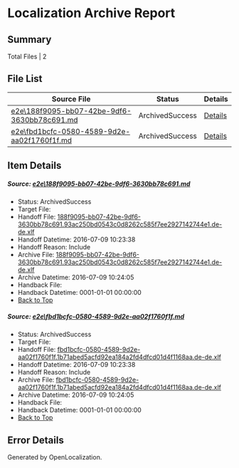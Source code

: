 # <a name='report-top'></a> Localization Archive Report

## Summary
 Total Files | 2

## File List
 Source File | Status | Details 
 ----------- | ------ | ------- 
 [e2e\188f9095-bb07-42be-9df6-3630bb78c691.md](https://github.com/OpenLocalizationTestOrg/oltest/blob/438020ae8918fe1006e6ab8dcbab791003a6fdbb/e2e/188f9095-bb07-42be-9df6-3630bb78c691.md) | ArchivedSuccess | [Details](#a34b600cc80e4f20a7a08cb568e428d5b1a4fd2c1)
 [e2e\fbd1bcfc-0580-4589-9d2e-aa02f1760f1f.md](https://github.com/OpenLocalizationTestOrg/oltest/blob/438020ae8918fe1006e6ab8dcbab791003a6fdbb/e2e/fbd1bcfc-0580-4589-9d2e-aa02f1760f1f.md) | ArchivedSuccess | [Details](#ef6c674054aeb8ea00b5985c929ca31c4922a88d2)

## Item Details
##### <a name='a34b600cc80e4f20a7a08cb568e428d5b1a4fd2c1'></a> Source: [e2e\188f9095-bb07-42be-9df6-3630bb78c691.md](https://github.com/OpenLocalizationTestOrg/oltest/blob/438020ae8918fe1006e6ab8dcbab791003a6fdbb/e2e/188f9095-bb07-42be-9df6-3630bb78c691.md)
* Status: ArchivedSuccess
* Target File: 
* Handoff File: [188f9095-bb07-42be-9df6-3630bb78c691.93ac250bd0543c0d8262c585f7ee2927142744e1.de-de.xlf](https://github.com/OpenLocalizationTestOrg/olhandoff-e2e/blob/ff43e304908d901b68475341c91d46acbafacaa9/ol-handoff/OpenLocalizationTestOrg/oltest-dede-fly/ci/ht/188f9095-bb07-42be-9df6-3630bb78c691.93ac250bd0543c0d8262c585f7ee2927142744e1.de-de.xlf)
* Handoff Datetime: 2016-07-09 10:23:38
* Handoff Reason: Include
* Archive File: [188f9095-bb07-42be-9df6-3630bb78c691.93ac250bd0543c0d8262c585f7ee2927142744e1.de-de.xlf](https://github.com/OpenLocalizationTestOrg/olhandoff-e2e/blob/dde4be8759031d5fb5b9283c358a27e510163c0c/ol-archive/OpenLocalizationTestOrg/oltest-dede-fly/ci/ht/188f9095-bb07-42be-9df6-3630bb78c691.93ac250bd0543c0d8262c585f7ee2927142744e1.de-de.xlf)
* Archive Datetime: 2016-07-09 10:24:05
* Handback File: 
* Handback Datetime: 0001-01-01 00:00:00
* [Back to Top](#report-top)

##### <a name='ef6c674054aeb8ea00b5985c929ca31c4922a88d2'></a> Source: [e2e\fbd1bcfc-0580-4589-9d2e-aa02f1760f1f.md](https://github.com/OpenLocalizationTestOrg/oltest/blob/438020ae8918fe1006e6ab8dcbab791003a6fdbb/e2e/fbd1bcfc-0580-4589-9d2e-aa02f1760f1f.md)
* Status: ArchivedSuccess
* Target File: 
* Handoff File: [fbd1bcfc-0580-4589-9d2e-aa02f1760f1f.1b71abed5acfd92ea184a2fd4dfcd01d4f1168aa.de-de.xlf](https://github.com/OpenLocalizationTestOrg/olhandoff-e2e/blob/ff43e304908d901b68475341c91d46acbafacaa9/ol-handoff/OpenLocalizationTestOrg/oltest-dede-fly/ci/ht/fbd1bcfc-0580-4589-9d2e-aa02f1760f1f.1b71abed5acfd92ea184a2fd4dfcd01d4f1168aa.de-de.xlf)
* Handoff Datetime: 2016-07-09 10:23:38
* Handoff Reason: Include
* Archive File: [fbd1bcfc-0580-4589-9d2e-aa02f1760f1f.1b71abed5acfd92ea184a2fd4dfcd01d4f1168aa.de-de.xlf](https://github.com/OpenLocalizationTestOrg/olhandoff-e2e/blob/dde4be8759031d5fb5b9283c358a27e510163c0c/ol-archive/OpenLocalizationTestOrg/oltest-dede-fly/ci/ht/fbd1bcfc-0580-4589-9d2e-aa02f1760f1f.1b71abed5acfd92ea184a2fd4dfcd01d4f1168aa.de-de.xlf)
* Archive Datetime: 2016-07-09 10:24:05
* Handback File: 
* Handback Datetime: 0001-01-01 00:00:00
* [Back to Top](#report-top)


## Error Details

Generated by OpenLocalization.

